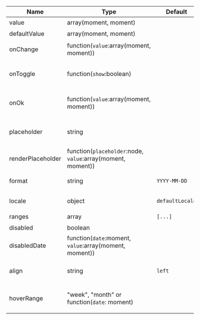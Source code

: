 | Name              | Type                                                        | Default         | Description             |
|-------------------|-------------------------------------------------------------|-----------------|-------------------------|
| value             | array(moment, moment)                                       |                 | 值  `受控`                 |
| defaultValue      | array(moment, moment)                                       |                 | 默认值                     |
| onChange          | function(`value`:array(moment, moment))                     |                 | 值改变后的回调函数               |
| onToggle          | function(`show`:boolean)                                    |                 | 打开或者关闭日历版本的回调函数         |
| onOk              | function(`value`:array(moment, moment))                     |                 | 点击 `Ok` 按钮后的回调函数        |
| placeholder       | string                                                      |                 | 没有值时候默认显示内容             |
| renderPlaceholder | function(`placeholder`:node, `value`:array(moment, moment)) |                 |                         |
| format            | string                                                      | `YYYY-MM-DD`    | 日期显示格式化                 |
| locale            | object                                                      | `defaultLocale` | 本地化对应的语言描述              |
| ranges            | array                                                       | `[...]`         | 快捷项配置                   |
| disabled          | boolean                                                     |                 | 禁用组件                    |
| disabledDate      | function(`date`:moment, `value`:array(moment, moment))      |                 | 禁用日期                    |
| align             | string                                                      | `left`          | 对齐方式，选项 `left`, `right` |
| hoverRange        | "week", "month" or function(`date`: moment)                 |                 | 点击日期时将选中的日期范围|
